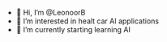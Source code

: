 - 👋 Hi, I’m @LeonoorB
- 👀 I’m interested in healt car AI applications
- 🌱 I’m currently starting learning AI 


<!---
LeonoorB/LeonoorB is a ✨ special ✨ repository because its `README.md` (this file) appears on your GitHub profile.
You can click the Preview link to take a look at your changes.
--->
